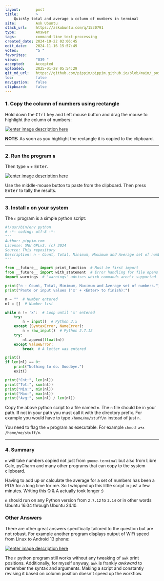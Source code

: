 ```yaml
---
layout:       post
title:        >
    Quickly total and average a column of numbers in terminal
site:         Ask Ubuntu
stack_url:    https://askubuntu.com/q/1530791
type:         Answer
tags:         command-line text-processing
created_date: 2024-10-22 02:06:45
edit_date:    2024-11-16 15:57:49
votes:        "5 "
favorites:    
views:        "839 "
accepted:     Accepted
uploaded:     2025-01-28 05:54:29
git_md_url:   https://github.com/pippim/pippim.github.io/blob/main/_posts/2024/2024-10-22-Quickly-total-and-average-a-column-of-numbers-in-terminal.md
toc:          false
navigation:   false
clipboard:    false
---
```


### 1. Copy the column of numbers using rectangle

Hold down the <kbd>Ctrl</kbd> key and Left mouse button and drag the mouse to highlight the column of numbers:

[![enter image description here][1]][1]

**NOTE:** As soon as you highlight the rectangle it is copied to the clipboard.

---

### 2. Run the program `n`

Then type `n` + <kbd>Enter</kbd>.

[![enter image description here][2]][2]

Use the middle-mouse button to paste from the clipboard. Then press <kbd>Enter</kbd> to tally the results.

---

### 3. Install `n` on your system

The `n` program is a simple python script:

``` python
#!/usr/bin/env python
# -*- coding: utf-8 -*-
"""
Author: pippim.com
License: GNU GPLv3. (c) 2024
Source: This repository
Description: n - Count, Total, Minimum, Maximum and Average set of numbers.
"""

from __future__ import print_function  # Must be first import
from __future__ import with_statement  # Error handling for file opens
import warnings  # 'warnings' advises which commands aren't supported

print("n - Count, Total, Minimum, Maximum and Average set of numbers.")
print("Paste or input values ('x' + <Enter> to finish):")

n = ""  # Number entered
nl = []  # Number list

while n != 'x':  # Loop until 'x' entered
    try:
        n = input()  # Python 3.x
    except (SyntaxError, NameError):
        n = raw_input()  # Python 2.7.12
    try:
        nl.append(float(n))
    except ValueError:
        break  # A letter was entered

print()
if len(nl) == 0:
    print("Nothing to do. Goodbye.")
    exit()

print("Cnt:", len(nl))
print("Tot:", sum(nl))
print("Min:", min(nl))
print("Max:", max(nl))
print("Avg:", sum(nl) / len(nl))

```

Copy the above python script to a file named `n`. The `n` file should be in your path. If not in your path you must call it with the directory prefix. For example you would have to type `/home/me/stuff/n` instead of just `n`.

You need to flag the `n` program as executable. For example `chmod a+x /home/me/stuff/n`.

---

### 4. Summary

`n` will take numbers copied not just from `gnome-terminal` but also from Libre Calc, pyCharm and many other programs that can copy to the system clipboard.

Having to add up or calculate the average for a set of numbers has been a PITA for a long time for me. So I whipped up this little script in just a few minutes. Writing this Q & A actually took longer :)

`n` should run on any Python version from `2.7.12` to `3.14` or in other words Ubuntu 16.04 through Ubuntu 24.10.

### Other Answers

There are other great answers specifically tailored to the question but are not robust. For example another program displays output of WiFi speed from Linux to Android 13 phone:

[![enter image description here][3]][3]

The `n` python program still works without any tweaking of `awk` print positions. Additionally, for myself anyway, `awk` is frankly *awkward* to remember the syntax and arguments. Making a script and constantly revising it based on column position doesn't speed up the workflow.


  [1]: https://pippim.github.io/assets/img/posts/2024/UmZ1kQXE.png
  [2]: https://pippim.github.io/assets/img/posts/2024/lQKxfrA9.png
  [3]: https://pippim.github.io/assets/img/posts/2024/AfKHiY8J.png

